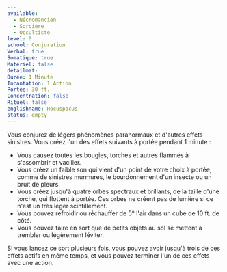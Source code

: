 ```yaml
---
available:
  - Nécromancien
  - Sorcière
  - Occultiste
level: 0
school: Conjuration
Verbal: true
Somatique: true
Matériel: false
detailmat:
Durée: 1 Minute
Incantation: 1 Action
Portée: 30 ft.
Concentration: false
Rituel: false
englishname: Hocuspocus
status: empty
---
```

Vous conjurez de légers phénomènes paranormaux et d'autres effets sinistres. Vous créez l'un des effets suivants à portée pendant 1 minute :

 - Vous causez toutes les bougies, torches et autres flammes à s'assombrir et vaciller.
 - Vous créez un faible son qui vient d'un point de votre choix à portée, comme de sinistres murmures, le bourdonnement d'un insecte ou un bruit de pleurs.
 - Vous créez jusqu'à quatre orbes spectraux et brillants, de la taille d'une torche, qui flottent à portée. Ces orbes ne créent pas de lumière si ce n'est un très léger scintillement.
 - Vous pouvez refroidir ou réchauffer de 5° l'air dans un cube de 10 ft. de côté.
 - Vous pouvez faire en sort que de petits objets au sol se mettent à trembler ou légèrement léviter.

SI vous lancez ce sort plusieurs fois, vous pouvez avoir jusqu'à trois de ces effets actifs en même temps, et vous pouvez terminer l'un de ces effets avec une action.
